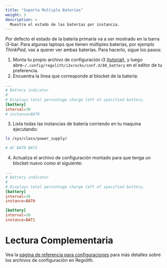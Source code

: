 ```yaml
---
title: "Soporta Multiple Baterías"
weight: 3
description: >
  Muestra el estado de las baterías por instancia.
---
```


Por defecto el estado de la batería primaria va a ser mostrado en la barra i3-bar. Para algunas laptops que tienen múltiples baterías, por ejemplo _ThinkPad_, vas a querer ver ambas baterías. Para hacerlo, sigue los pasos:

1. Monta tu propio archivo de configuración i3 [(tutorial)](../stage-configs), y luego abre`~/.config/regolith/i3xrocks/conf.d/80_battery` en el editor de tu preferencia.
2. Encuentra la línea que corresponde al blocket de la batería:
```conf
...
# Battery indicator
#
# Displays total percentage charge left of specified battery.
[battery]
interval=30
# instance=BAT0
```
3. Lista todas las instancias de batería corriendo en tu maquina ejecutando:
```sh
ls /sys/class/power_supply/

# AC BAT0 BAT1
```
4. Actualiza el archivo de configuración montado para que tenga un blocket nuevo como el siguiente:
```conf
...
# Battery indicator
#
# Displays total percentage charge left of specified battery.
[battery]
interval=30
instance=BAT0

[battery]
interval=30
instance=BAT1
```


# Lectura Complementaria

Vea la [página de referencia para configuraciones](../../reference/configurations) para más detalles sobre los archivos de configuración en Regolith.
